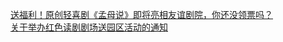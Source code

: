   
[送福利！原创轻喜剧《孟母说》即将亮相友谊剧院，你还没领票吗？](http://www.dianyue.me/archives/782/ztmuxaxash364gug/)  
[关于举办红色读剧剧场送园区活动的通知](http://www.dianyue.me/archives/105/d2p70saeqwjx5x0f/)